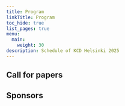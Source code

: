 ```yaml
---
title: Program
linkTitle: Program
toc_hide: true
list_pages: true
menu:
  main:
    weight: 30
description: Schedule of KCD Helsinki 2025
---
```


## Call for papers

## Sponsors
